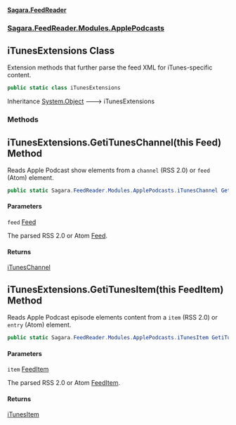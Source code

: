 #### [Sagara.FeedReader](index.md 'index')
### [Sagara.FeedReader.Modules.ApplePodcasts](index.md#Sagara.FeedReader.Modules.ApplePodcasts 'Sagara.FeedReader.Modules.ApplePodcasts')

## iTunesExtensions Class

Extension methods that further parse the feed XML for iTunes-specific content.

```csharp
public static class iTunesExtensions
```

Inheritance [System.Object](https://docs.microsoft.com/en-us/dotnet/api/System.Object 'System.Object') &#129106; iTunesExtensions
### Methods

<a name='Sagara.FeedReader.Modules.ApplePodcasts.iTunesExtensions.GetiTunesChannel(thisSagara.FeedReader.Feed)'></a>

## iTunesExtensions.GetiTunesChannel(this Feed) Method

Reads Apple Podcast show elements from a `channel` (RSS 2.0) or `feed` (Atom) element.

```csharp
public static Sagara.FeedReader.Modules.ApplePodcasts.iTunesChannel GetiTunesChannel(this Sagara.FeedReader.Feed feed);
```
#### Parameters

<a name='Sagara.FeedReader.Modules.ApplePodcasts.iTunesExtensions.GetiTunesChannel(thisSagara.FeedReader.Feed).feed'></a>

`feed` [Feed](Sagara.FeedReader.Feed.md 'Sagara.FeedReader.Feed')

The parsed RSS 2.0 or Atom [Feed](Sagara.FeedReader.Feed.md 'Sagara.FeedReader.Feed').

#### Returns
[iTunesChannel](Sagara.FeedReader.Modules.ApplePodcasts.iTunesChannel.md 'Sagara.FeedReader.Modules.ApplePodcasts.iTunesChannel')

<a name='Sagara.FeedReader.Modules.ApplePodcasts.iTunesExtensions.GetiTunesItem(thisSagara.FeedReader.FeedItem)'></a>

## iTunesExtensions.GetiTunesItem(this FeedItem) Method

Reads Apple Podcast episode elements content from a `item` (RSS 2.0) or `entry` (Atom) element.

```csharp
public static Sagara.FeedReader.Modules.ApplePodcasts.iTunesItem GetiTunesItem(this Sagara.FeedReader.FeedItem item);
```
#### Parameters

<a name='Sagara.FeedReader.Modules.ApplePodcasts.iTunesExtensions.GetiTunesItem(thisSagara.FeedReader.FeedItem).item'></a>

`item` [FeedItem](Sagara.FeedReader.FeedItem.md 'Sagara.FeedReader.FeedItem')

The parsed RSS 2.0 or Atom [FeedItem](Sagara.FeedReader.FeedItem.md 'Sagara.FeedReader.FeedItem').

#### Returns
[iTunesItem](Sagara.FeedReader.Modules.ApplePodcasts.iTunesItem.md 'Sagara.FeedReader.Modules.ApplePodcasts.iTunesItem')